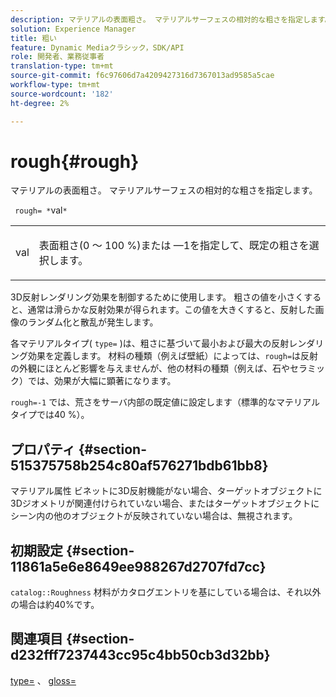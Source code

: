 ```yaml
---
description: マテリアルの表面粗さ。 マテリアルサーフェスの相対的な粗さを指定します。
solution: Experience Manager
title: 粗い
feature: Dynamic Mediaクラシック，SDK/API
role: 開発者、業務従事者
translation-type: tm+mt
source-git-commit: f6c97606d7a4209427316d7367013ad9585a5cae
workflow-type: tm+mt
source-wordcount: '182'
ht-degree: 2%

---
```



# rough{#rough}

マテリアルの表面粗さ。 マテリアルサーフェスの相対的な粗さを指定します。

` rough= *`val`*`

<table id="simpletable_432E33EC87144AC7A2A8D9406F862708"> 
 <tr class="strow"> 
  <td class="stentry"> <p> <span class="varname"> val  </span> </p> </td> 
  <td class="stentry"> <p>表面粗さ(0 ～ 100 %)または —1を指定して、既定の粗さを選択します。 </p> </td> 
 </tr> 
</table>

3D反射レンダリング効果を制御するために使用します。 粗さの値を小さくすると、通常は滑らかな反射効果が得られます。この値を大きくすると、反射した画像のランダム化と散乱が発生します。

各マテリアルタイプ( `type=` )は、粗さに基づいて最小および最大の反射レンダリング効果を定義します。 材料の種類（例えば壁紙）によっては、`rough=`は反射の外観にほとんど影響を与えませんが、他の材料の種類（例えば、石やセラミック）では、効果が大幅に顕著になります。

`rough=-1` では、荒さをサーバ内部の既定値に設定します（標準的なマテリアルタイプでは40 %）。

## プロパティ {#section-515375758b254c80af576271bdb61bb8}

マテリアル属性 ビネットに3D反射機能がない場合、ターゲットオブジェクトに3Dジオメトリが関連付けられていない場合、またはターゲットオブジェクトにシーン内の他のオブジェクトが反映されていない場合は、無視されます。

## 初期設定 {#section-11861a5e6e8649ee988267d2707fd7cc}

`catalog::Roughness` 材料がカタログエントリを基にしている場合は、それ以外の場合は約40%です。

## 関連項目 {#section-d232fff7237443cc95c4bb50cb3d32bb}

[type=](../../../../../ir-api/http-protocol/image-rendering-api-ref/c-ir-http-protocol-ref/c-ir-http-protocol-command-reference/r-ir-http-type.md#reference-128c7de89e2d46838019b560f3f84a35) 、 [gloss=](../../../../../ir-api/http-protocol/image-rendering-api-ref/c-ir-http-protocol-ref/c-ir-http-protocol-command-reference/r-ir-http-gloss.md#reference-325aef2ee51e4e1584a06047427340ca)
